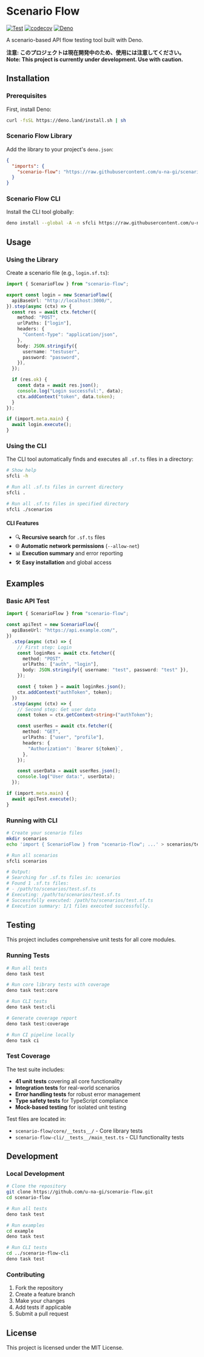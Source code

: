 # Scenario Flow

[![Test](https://github.com/u-na-gi/scenario-flow/actions/workflows/test.yml/badge.svg)](https://github.com/u-na-gi/scenario-flow/actions/workflows/test.yml)
[![codecov](https://codecov.io/gh/u-na-gi/scenario-flow/branch/main/graph/badge.svg)](https://codecov.io/gh/u-na-gi/scenario-flow)
[![Deno](https://img.shields.io/badge/deno-1.40+-blue.svg)](https://deno.land/)

A scenario-based API flow testing tool built with Deno.

**注意: このプロジェクトは現在開発中のため、使用には注意してください。** **Note:
This project is currently under development. Use with caution.**

## Installation

### Prerequisites

First, install Deno:

```bash
curl -fsSL https://deno.land/install.sh | sh
```

### Scenario Flow Library

Add the library to your project's `deno.json`:

```json
{
  "imports": {
    "scenario-flow": "https://raw.githubusercontent.com/u-na-gi/scenario-flow/main/scenario-flow/mod.ts"
  }
}
```

### Scenario Flow CLI

Install the CLI tool globally:

```bash
deno install --global -A -n sfcli https://raw.githubusercontent.com/u-na-gi/scenario-flow/main/scenario-flow-cli/main.ts
```

## Usage

### Using the Library

Create a scenario file (e.g., `login.sf.ts`):

```typescript
import { ScenarioFlow } from "scenario-flow";

export const login = new ScenarioFlow({
  apiBaseUrl: "http://localhost:3000/",
}).step(async (ctx) => {
  const res = await ctx.fetcher({
    method: "POST",
    urlPaths: ["login"],
    headers: {
      "Content-Type": "application/json",
    },
    body: JSON.stringify({
      username: "testuser",
      password: "password",
    }),
  });

  if (res.ok) {
    const data = await res.json();
    console.log("Login successful:", data);
    ctx.addContext("token", data.token);
  }
});

if (import.meta.main) {
  await login.execute();
}
```

### Using the CLI

The CLI tool automatically finds and executes all `.sf.ts` files in a directory:

```bash
# Show help
sfcli -h

# Run all .sf.ts files in current directory
sfcli .

# Run all .sf.ts files in specified directory
sfcli ./scenarios
```

#### CLI Features

- 🔍 **Recursive search** for `.sf.ts` files
- 🌐 **Automatic network permissions** (`--allow-net`)
- 📊 **Execution summary** and error reporting
- 🛠️ **Easy installation** and global access

## Examples

### Basic API Test

```typescript
import { ScenarioFlow } from "scenario-flow";

const apiTest = new ScenarioFlow({
  apiBaseUrl: "https://api.example.com/",
})
  .step(async (ctx) => {
    // First step: Login
    const loginRes = await ctx.fetcher({
      method: "POST",
      urlPaths: ["auth", "login"],
      body: JSON.stringify({ username: "test", password: "test" }),
    });

    const { token } = await loginRes.json();
    ctx.addContext("authToken", token);
  })
  .step(async (ctx) => {
    // Second step: Get user data
    const token = ctx.getContext<string>("authToken");

    const userRes = await ctx.fetcher({
      method: "GET",
      urlPaths: ["user", "profile"],
      headers: {
        "Authorization": `Bearer ${token}`,
      },
    });

    const userData = await userRes.json();
    console.log("User data:", userData);
  });

if (import.meta.main) {
  await apiTest.execute();
}
```

### Running with CLI

```bash
# Create your scenario files
mkdir scenarios
echo 'import { ScenarioFlow } from "scenario-flow"; ...' > scenarios/test.sf.ts

# Run all scenarios
sfcli scenarios

# Output:
# Searching for .sf.ts files in: scenarios
# Found 1 .sf.ts files:
# - /path/to/scenarios/test.sf.ts
# Executing: /path/to/scenarios/test.sf.ts
# Successfully executed: /path/to/scenarios/test.sf.ts
# Execution summary: 1/1 files executed successfully.
```

## Testing

This project includes comprehensive unit tests for all core modules.

### Running Tests

```bash
# Run all tests
deno task test

# Run core library tests with coverage
deno task test:core

# Run CLI tests
deno task test:cli

# Generate coverage report
deno task test:coverage

# Run CI pipeline locally
deno task ci
```

### Test Coverage

The test suite includes:

- **41 unit tests** covering all core functionality
- **Integration tests** for real-world scenarios
- **Error handling tests** for robust error management
- **Type safety tests** for TypeScript compliance
- **Mock-based testing** for isolated unit testing

Test files are located in:

- `scenario-flow/core/__tests__/` - Core library tests
- `scenario-flow-cli/__tests__/main_test.ts` - CLI functionality tests

## Development

### Local Development

```bash
# Clone the repository
git clone https://github.com/u-na-gi/scenario-flow.git
cd scenario-flow

# Run all tests
deno task test

# Run examples
cd example
deno task test

# Run CLI tests
cd ../scenario-flow-cli
deno task test
```

### Contributing

1. Fork the repository
2. Create a feature branch
3. Make your changes
4. Add tests if applicable
5. Submit a pull request

## License

This project is licensed under the MIT License.
